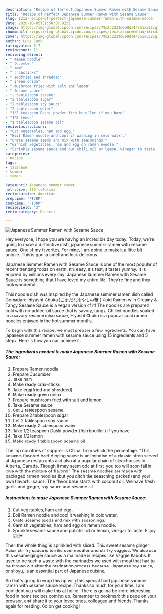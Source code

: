 ```yaml
---
description: "Recipe of Perfect Japanese Summer Ramen with Sesame Sauce"
title: "Recipe of Perfect Japanese Summer Ramen with Sesame Sauce"
slug: 1212-recipe-of-perfect-japanese-summer-ramen-with-sesame-sauce
date: 2020-10-05T01:50:00.923Z
image: https://img-global.cpcdn.com/recipes/79c2c2238c6e0da4/751x532cq70/japanese-summer-ramen-with-sesame-sauce-recipe-main-photo.jpg
thumbnail: https://img-global.cpcdn.com/recipes/79c2c2238c6e0da4/751x532cq70/japanese-summer-ramen-with-sesame-sauce-recipe-main-photo.jpg
cover: https://img-global.cpcdn.com/recipes/79c2c2238c6e0da4/751x532cq70/japanese-summer-ramen-with-sesame-sauce-recipe-main-photo.jpg
author: Luke Cook
ratingvalue: 3.7
reviewcount: 11
recipeingredient:
- " Ramen noodle"
- " Cucumber"
- " ham"
- " crabsticks"
- " eggfried and shredded"
- " green onion"
- " mushroom fried with salt and lemon"
- " Sesame sauce"
- "2 tablespoon sesame"
- "2 tablespoon sugar"
- "2 tablespoon soy sauce"
- "2 tablespoon water"
- "1/2 teaspoon Dashi powder fish bouillon if you have"
- "1/2 lemon"
- "1 tablespoon sesame oil"
recipeinstructions:
- "Cut vegetables, ham and egg."
- "Boil Ramen noodle and cool it washing in cold water."
- "Grate sesame seeds and mix with seasonings."
- "Garnish vegetables, ham and egg on ramen noodle."
- "Sprinkle sesame sauce and put chili oil or lemon, vinegar to taste. Enjoy 🇯🇵💕"
categories:
- Recipe
tags:
- japanese
- summer
- ramen

katakunci: japanese summer ramen 
nutrition: 298 calories
recipecuisine: American
preptime: "PT30M"
cooktime: "PT30M"
recipeyield: "3"
recipecategory: Dessert

---
```



![Japanese Summer Ramen with Sesame Sauce](https://img-global.cpcdn.com/recipes/79c2c2238c6e0da4/751x532cq70/japanese-summer-ramen-with-sesame-sauce-recipe-main-photo.jpg)

Hey everyone, I hope you are having an incredible day today. Today, we're going to make a distinctive dish, japanese summer ramen with sesame sauce. One of my favorites. For mine, I am going to make it a little bit unique. This is gonna smell and look delicious.

Japanese Summer Ramen with Sesame Sauce is one of the most popular of recent trending foods on earth. It's easy, it's fast, it tastes yummy. It is enjoyed by millions every day. Japanese Summer Ramen with Sesame Sauce is something that I have loved my entire life. They're fine and they look wonderful.

This noodle dish was inspired by the Japanese summer ramen dish called Gomadare-Hiyashi-Chuka [ごまだれ冷やし中華.] Cold Ramen with Creamy &amp; Tangy Sesame Sauce is a vegan version of it! The noodles are prepared cold with no-added-oil sauce that is savory, tangy. Chilled noodles soaked in a savory sesame miso sauce, Hiyashi Chuka is a popular cold ramen noodles enjoyed in the hot summer months.


To begin with this recipe, we must prepare a few ingredients. You can have japanese summer ramen with sesame sauce using 15 ingredients and 5 steps. Here is how you can achieve it.

<!--inarticleads1-->

##### The ingredients needed to make Japanese Summer Ramen with Sesame Sauce:

1. Prepare  Ramen noodle
1. Prepare  Cucumber
1. Take  ham
1. Make ready  crab-sticks
1. Take  egg(fried and shredded)
1. Make ready  green onion
1. Prepare  mushroom fried with salt and lemon
1. Take  Sesame sauce
1. Get 2 tablespoon sesame
1. Prepare 2 tablespoon sugar
1. Get 2 tablespoon soy sauce
1. Make ready 2 tablespoon water
1. Take 1/2 teaspoon Dashi powder (fish bouillon) if you have
1. Take 1/2 lemon
1. Make ready 1 tablespoon sesame oil


The top countries of supplier is China, from which the percentage. &#34;This sesame-flavored beef dipping sauce is an imitation of a classic often served at Japanese restaurants and also at a popular chain of steakhouses in Alberta, Canada. Though it may seem odd at first, you too will soon fall in love with the mixture of flavors!&#34; The sesame noodles are made with packaged ramen noodles (but you ditch the seasoning packet!) and your own flavorful sauce. The flavor base starts with coconut oil. We have fresh garlic and ginger, soy sauce and sesame oil. 

<!--inarticleads2-->

##### Instructions to make Japanese Summer Ramen with Sesame Sauce:

1. Cut vegetables, ham and egg.
1. Boil Ramen noodle and cool it washing in cold water.
1. Grate sesame seeds and mix with seasonings.
1. Garnish vegetables, ham and egg on ramen noodle.
1. Sprinkle sesame sauce and put chili oil or lemon, vinegar to taste. Enjoy 🇯🇵💕


Then the whole thing is sprinkled with sliced. This sweet sesame ginger Asian stir fry sauce is terrific over noodles and stir fry veggies. We also use this sesame ginger sauce as a marinade in recipes like Veggie Kabobs. It used to be such a waste with the marinades we used with meat that had to be thrown out after the marination process because. Japanese soy sauce, or shoyu, is an essential part of Japanese cuisine. 

So that's going to wrap this up with this special food japanese summer ramen with sesame sauce recipe. Thanks so much for your time. I am confident you will make this at home. There is gonna be more interesting food in home recipes coming up. Remember to bookmark this page on your browser, and share it to your loved ones, colleague and friends. Thanks again for reading. Go on get cooking!
